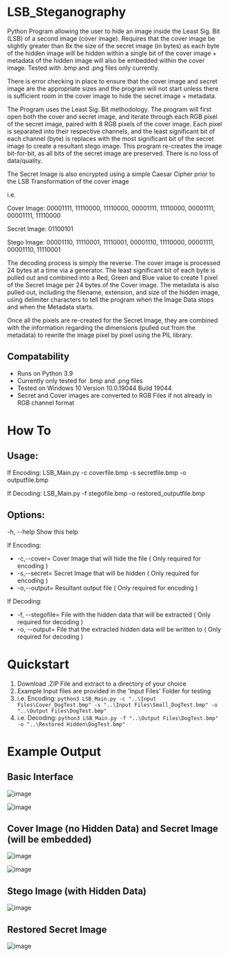# LSB_Steganography
Python Program allowing the user to hide an image inside the Least Sig. Bit (LSB) of a second image (cover image). Requires that the cover image be slightly greater than 8x the size of the secret image (in bytes) as each byte of the hidden image will be hidden within a single bit of the cover image + metadata of the hidden image will also be embedded within the cover image. Tested with .bmp and .png files only currently.

There is error checking in place to ensure that the cover image and secret image are the appropriate sizes and the program will not start unless there is sufficient room in the cover image to hide the secret image + metadata. 

The Program uses the Least Sig. Bit methodology. The program will first open both the cover and secret image, and iterate through each RGB pixel of the secret image, paired with 8 RGB pixels of the cover image. Each pixel is separated into their respective channels, and the least significant bit of each channel (byte) is replaces with the most significant bit of the secret image to create a resultant stego image. This program re-creates the image bit-for-bit, as all bits of the secret image are preserved. There is no loss of data/quality.

The Secret Image is also encrypted using a simple Caesar Cipher prior to the LSB Transformation of the cover image

i.e.

Cover Image:  00001111, 11110000, 11110000, 00001111, 11110000, 00001111, 00001111, 11110000

Secret Image: 01100101

Stego Image:  00001110, 11110001, 11110001, 00001110, 11110000, 00001111, 00001110, 11110001

The decoding process is simply the reverse. The cover image is processed 24 bytes at a time via a generator. The least significant bit of each byte is pulled out and combined into a Red, Green and Blue value to create 1 pixel of the Secret Image per 24 bytes of the Cover image. The metadata is also pulled out, including the filename, extension, and size of the hidden image, using delimiter characters to tell the program when the Image Data stops and when the Metadata starts.

Once all the pixels are re-created for the Secret Image, they are combined with the information regarding the dimensions (pulled out from the metadata) to rewrite the image pixel by pixel using the PIL library.


## Compatability
* Runs on Python 3.9
* Currently only tested for .bmp and .png files
* Tested on Windows 10 Version 10.0.19044 Build 19044
* Secret and Cover images are converted to RGB Files if not already in RGB channel format 


# How To
## Usage:
  If Encoding:
  LSB_Main.py -c coverfile.bmp -s secretfile.bmp -o outputfile.bmp
  
  If Decoding:
  LSB_Main.py -f stegofile.bmp -o restored_outputfile.bmp
  
## Options:
  -h, --help                Show this help
  
  If Encoding:
*  -c,--cover=<file>         Cover Image that will hide the file ( Only required for encoding )
*  -s,--secret=<file>        Secret Image that will be hidden ( Only required for encoding ) 
*  -o,--output=<file>        Resultant output file ( Only required for encoding ) 
  
  If Decoding:
*  -f, --stegofile=<file>    File with the hidden data that will be extracted ( Only required for decoding )
*  -o, --output=<file>       File that the extracted hidden data will be written to ( Only required for decoding )


# Quickstart
1) Download .ZIP File and extract to a directory of your choice
2) Example Input files are provided in the 'Input Files' Folder for testing
3) i.e. Encoding: ```python3 LSB_Main.py -c "..\Input Files\Cover_DogTest.bmp" -s "..\Input Files\Small_DogTest.bmp" -o "..\Output Files\DogTest.bmp"```
4) i.e. Decoding: ```python3 LSB_Main.py -f "..\Output Files\DogTest.bmp" -o "..\Restored Hidden\DogTest.bmp"```


# Example Output
## Basic Interface
![image](https://user-images.githubusercontent.com/77559638/159966875-3f14783f-0d6e-4917-88f7-271be51f7319.png)

  
![image](https://user-images.githubusercontent.com/77559638/159967135-6116c5fa-6e75-4462-9258-30af562b7340.png)

  
## Cover Image (no Hidden Data) and Secret Image (will be embedded)
  ![image](https://user-images.githubusercontent.com/77559638/159967661-fb241dba-de16-44bf-9468-01b3432e0e11.png)
  
  
  ![image](https://user-images.githubusercontent.com/77559638/159967737-196a0e67-c723-4cab-8799-e5b89b9a7d89.png)

  
## Stego Image (with Hidden Data)
![image](https://user-images.githubusercontent.com/77559638/159967477-dee395bc-14db-4327-8cae-ff0fd4596b3d.png)


## Restored Secret Image
![image](https://user-images.githubusercontent.com/77559638/159967878-86e70214-45ff-4b17-8ba9-f30ef67cda52.png)



